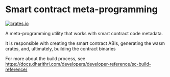 # Smart contract meta-programming

[![crates.io](https://img.shields.io/crates/v/dharithri-sc-meta.svg)](https://crates.io/crates/dharithri-sc-meta)

A meta-programming utility that works with smart contract code metadata.

It is responsible with creating the smart contract ABIs, generating the wasm crates, and, ultimately, building the contract binaries

For more about the build process, see https://docs.dharithri.com/developers/developer-reference/sc-build-reference/
